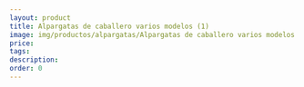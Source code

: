 ```yaml
---
layout: product
title: Alpargatas de caballero varios modelos (1)
image: img/productos/alpargatas/Alpargatas de caballero varios modelos (1).jpeg
price: 
tags: 
description: 
order: 0
---
```

